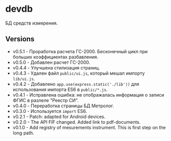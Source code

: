 # devdb

БД средств измерения.

## Versions

* v0.5.1 - Проработка расчета ГС-2000. Бесконечный цикл при больших коэффициентах разбавления.
* v0.5.0 - Добавлен расчет ГС-2000.
* v0.4.4 - Улучшена стилизация страниц.
* v0.4.3 - Удален файл `public/ui.js`, который мешал импорту `lib/ui.js`.
* v0.4.2 - Добавлено `app.use(express.static('./lib'))` для использования импорта ES6 в `public/*.js`.
* v0.4.1 - Исправлена ошибка: не отображалась информация о записи ФГИС в разлеле "Реестр СИ".
* v0.4.0 - Переработка страницы БД Метролог.
* v0.3.0 - Используется `import` ES6.
* v0.2.1 - Patch: adapted for Android devices.
* v0.2.0 - The API FIF changed. Added link to pdf-documents.
* v0.1.0 - Add registry of mesurements instrument. This is first step on the long path.

